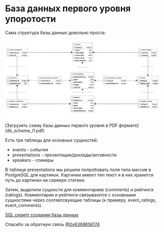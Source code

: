 # База данных первого уровня упоротости

Сама структура базы данных довольно проста:

![Nerdness Level 1 Database scheme](db_scheme_l1.png)

[Загрузить схему базы данных первого уровня в PDF формате] (db_scheme_l1.pdf)

Есть три таблицы для основных сущностей: 
  - events - события
  - presentations - презентации/доклады/активности
  - speakers - спикеры

В таблице presentations мы решили попробовать поля типа массив в PostgreSQL для картинок. Картинки имеют тип текст и в них хранится путь до картинки на сервере статики.

Затем, выделили сущности для комментариев (comments) и рейтинга (ratings). Комментарии и рейтинги связываются с основными сущностями через соотевтсвующие таблицы (к примеру, event_ratings, event_comments).

[SQL скрипт создания базы данных](create_db_l1.sql)

Спасибо за обратную связь [@0x6368656174](https://github.com/0x6368656174)


